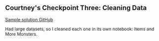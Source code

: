 ## Courtney's Checkpoint Three: Cleaning Data

[Sample solution GitHub](https://github.com/speudusa/cleaning-data-checkpoint)

Had large datasets, so I cleaned each one in its own notebook: Items and More Monsters.
